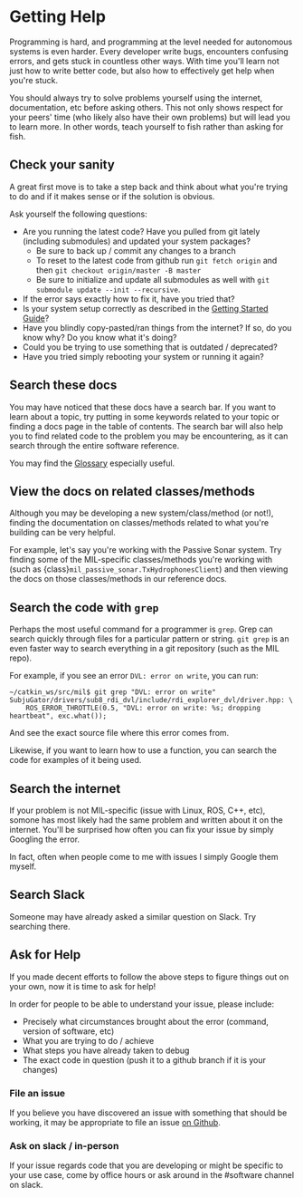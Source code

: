 # Getting Help
Programming is hard, and programming at the level needed for autonomous systems 
is even harder. Every developer write bugs, encounters confusing errors, and gets stuck
in countless other ways. With time you'll learn not just how to write better code,
but also how to effectively get help when you're stuck.

You should always try to solve problems yourself using the internet, documentation,
etc before asking others. This not only shows respect for your peers' time (who likely
also have their own problems) but will lead you to learn more. In other words,
teach yourself to fish rather than asking for fish.

## Check your sanity
A great first move is to take a step back and think about what you're trying
to do and if it makes sense or if the solution is obvious.

Ask yourself the following questions:

* Are you running the latest code? Have you pulled from git lately (including 
submodules) and updated your system packages?
  * Be sure to back up / commit any changes to a branch
  * To reset to the latest code from github run `git fetch origin` and then 
  `git checkout origin/master -B master`
  * Be sure to initialize and update all submodules as well with `git submodule update --init --recursive`.
* If the error says exactly how to fix it, have you tried that?
* Is your system setup correctly as described in the [Getting Started Guide](/docs/software/getting_started)?
* Have you blindly copy-pasted/ran things from the internet? If so, do you know 
why? Do you know what it's doing?
* Could you be trying to use something that is outdated / deprecated?
* Have you tried simply rebooting your system or running it again?

## Search these docs
You may have noticed that these docs have a search bar. If you want
to learn about a topic, try putting in some keywords related to your topic
or finding a docs page in the table of contents. The search bar will also help
you to find related code to the problem you may be encountering, as it can search
through the entire software reference.

You may find the [Glossary](/docs/glossary) especially useful.

## View the docs on related classes/methods
Although you may be developing a new system/class/method (or not!), finding the
documentation on classes/methods related to what you're building can be very helpful.

For example, let's say you're working with the Passive Sonar system. Try finding some
of the MIL-specific classes/methods you're working with (such as {class}`mil_passive_sonar.TxHydrophonesClient`)
and then viewing the docs on those classes/methods in our reference docs.

## Search the code with `grep`
Perhaps the most useful command for a programmer is `grep`. Grep can search
quickly through files for a particular pattern or string. `git grep` is an
even faster way to search everything in a git repository (such as the MIL repo).

For example, if you see an error `DVL: error on write`, you can run:

    ~/catkin_ws/src/mil$ git grep "DVL: error on write"
    SubjuGator/drivers/sub8_rdi_dvl/include/rdi_explorer_dvl/driver.hpp: \
        ROS_ERROR_THROTTLE(0.5, "DVL: error on write: %s; dropping heartbeat", exc.what());

And see the exact source file where this error comes from.

Likewise, if you want to learn how to use a function, you can search the code 
for examples of it being used.

## Search the internet
If your problem is not MIL-specific (issue with Linux, ROS, C++, etc),
somone has most likely had the same problem and written about it on the internet.
You'll be surprised how often you can fix your issue by simply Googling the error.

In fact, often when people come to me with issues I simply Google them myself.

## Search Slack
Someone may have already asked a similar question on Slack. Try searching there.

## Ask for Help
If you made decent efforts to follow the above steps to figure things out on 
your own, now it is time to ask for help!

In order for people to be able to understand your issue, please include:

* Precisely what circumstances brought about the error (command, version of software, etc)
* What you are trying to do / achieve
* What steps you have already taken to debug
* The exact code in question (push it to a github branch if it is your changes)

### File an issue
If you believe you have discovered an issue with something that should be working,
it may be appropriate to file an issue [on Github](https://github.com/uf-mil/mil/issues).

### Ask on slack / in-person
If your issue regards code that you are developing or might be specific
to your use case, come by office hours or ask around in the #software channel
on slack.

